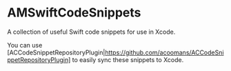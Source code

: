 # AMSwiftCodeSnippets
A collection of useful Swift code snippets for use in Xcode.

You can use [ACCodeSnippetRepositoryPlugin|https://github.com/acoomans/ACCodeSnippetRepositoryPlugin] to easily sync these snippets to Xcode. 
